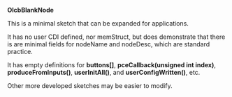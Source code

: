 **OlcbBlankNode**

This is a minimal sketch that can be expanded for applications.  

It has no user CDI defined, nor memStruct, but does demonstrate that there is are minimal fields for nodeName and nodeDesc, 
which are standard practice.  

It has empty definitions for **buttons[]**, **pceCallback(unsigned int index)**, **produceFromInputs()**, **userInitAll()**, 
and **userConfigWritten()**, etc. 

Other more developed sketches may be easier to modify.  

